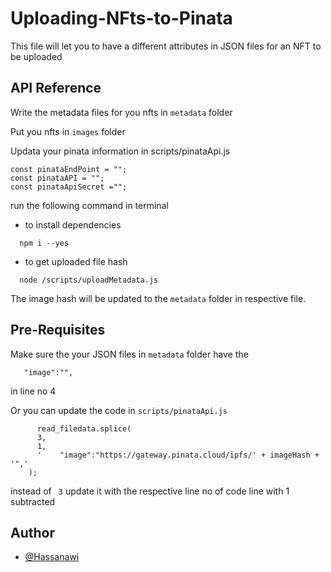 
# Uploading-NFts-to-Pinata

This file will let you to have a different attributes in JSON files for an NFT to be uploaded





## API Reference 

Write the metadata files for you nfts in ```metadata``` folder

Put you nfts in ```images``` folder

Updata your pinata information in scripts/pinataApi.js 
``` 
const pinataEndPoint = "";
const pinataAPI = "";
const pinataApiSecret ="";
  ```

run the following command in terminal

- to install dependencies
```http
  npm i --yes
```
- to get uploaded file hash
```http
  node /scripts/uploadMetadata.js
```

The image hash will be updated to the ```metadata``` folder in respective file.



## Pre-Requisites

Make sure the your JSON files in ```metadata``` folder have the 
```http
   "image":"",
```
in line no 4

Or you can update the code in ```scripts/pinataApi.js```

```http
      read_filedata.splice(
      3,
      1,
      '    "image":"https://gateway.pinata.cloud/ipfs/' + imageHash + '",'
    );
```
instead of ``` 3``` update it with the respective line no of code line with 1 subtracted
## Author

- [@Hassanawi](https://github.com/Hassanawi)

